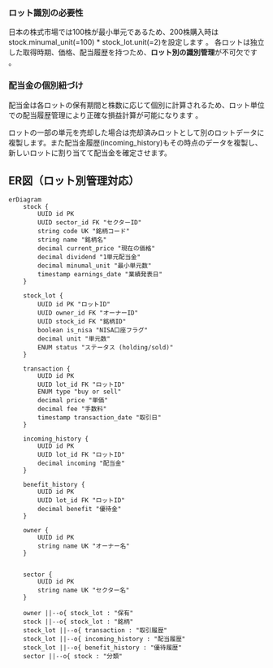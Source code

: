 ### **ロット識別の必要性**
日本の株式市場では100株が最小単元であるため、200株購入時はstock.minumal_unit(=100) * stock_lot.unit(=2)を設定します 。
各ロットは独立した取得時期、価格、配当履歴を持つため、**ロット別の識別管理**が不可欠です 。

### **配当金の個別紐づけ**
配当金は各ロットの保有期間と株数に応じて個別に計算されるため、ロット単位での配当履歴管理により正確な損益計算が可能になります 。

ロットの一部の単元を売却した場合は売却済みロットとして別のロットデータに複製します。また配当金履歴(incoming_history)もその時点のデータを複製し、新しいロットに割り当てて配当金を確定させます。

## ER図（ロット別管理対応）

```mermaid
erDiagram
    stock {
        UUID id PK
        UUID sector_id FK "セクターID"
        string code UK "銘柄コード"
        string name "銘柄名"
        decimal current_price "現在の価格"
        decimal dividend "1単元配当金"
        decimal minumal_unit "最小単元数"
        timestamp earnings_date "業績発表日"
    }
    
    stock_lot {
        UUID id PK "ロットID"
        UUID owner_id FK "オーナーID"
        UUID stock_id FK "銘柄ID" 
        boolean is_nisa "NISA口座フラグ"
        decimal unit "単元数"
        ENUM status "ステータス (holding/sold)"
    }
    
    transaction {
        UUID id PK
        UUID lot_id FK "ロットID"
        ENUM type "buy or sell"
        decimal price "単価"
        decimal fee "手数料"
        timestamp transaction_date "取引日"
    }

    incoming_history {
        UUID id PK
        UUID lot_id FK "ロットID"
        decimal incoming "配当金"
    }

    benefit_history {
        UUID id PK
        UUID lot_id FK "ロットID"
        decimal benefit "優待金"
    }

    owner {
        UUID id PK
        string name UK "オーナー名"
    }
    

    sector {
        UUID id PK
        string name UK "セクター名"
    }
    
    owner ||--o{ stock_lot : "保有"
    stock ||--o{ stock_lot : "銘柄"
    stock_lot ||--o{ transaction : "取引履歴"
    stock_lot ||--o{ incoming_history : "配当履歴"
    stock_lot ||--o{ benefit_history : "優待履歴"
    sector ||--o{ stock : "分類"
```
